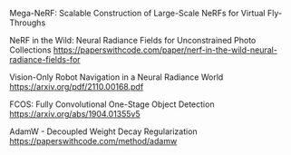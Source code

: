 
Mega-NeRF: Scalable Construction of Large-Scale NeRFs for Virtual Fly-Throughs

 NeRF in the Wild: Neural Radiance Fields for Unconstrained Photo Collections
 https://paperswithcode.com/paper/nerf-in-the-wild-neural-radiance-fields-for

Vision-Only Robot Navigation in a Neural Radiance World
 https://arxiv.org/pdf/2110.00168.pdf

 FCOS: Fully Convolutional One-Stage Object Detection
 https://arxiv.org/abs/1904.01355v5

 AdamW -  Decoupled Weight Decay Regularization
 https://paperswithcode.com/method/adamw
